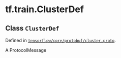 <div itemscope itemtype="http://developers.google.com/ReferenceObject">
<meta itemprop="name" content="tf.train.ClusterDef" />
<meta itemprop="path" content="Stable" />
</div>

# tf.train.ClusterDef

## Class `ClusterDef`





Defined in [`tensorflow/core/protobuf/cluster.proto`](https://www.tensorflow.org/code/tensorflow/core/protobuf/cluster.proto).

A ProtocolMessage

